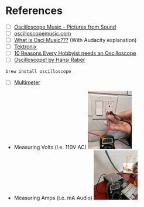


# References

- [ ] [Oscilloscope Music - Pictures from Sound](https://www.youtube.com/watch?v=ZaTuFB5QXHo)
- [ ] [oscilloscopemusic.com](https://oscilloscopemusic.com/)
- [ ] [What is Osci Music???](https://www.youtube.com/watch?v=qUOAYvdiHFk) (With Audacity explanation)
- [ ] [Tektronix](https://www.tek.com/)
- [ ] [10 Reasons Every Hobbyist needs an Oscilloscope](https://www.hackster.io/news/10-reasons-every-hobbyist-needs-an-oscilloscope-507df34f38d9)
- [ ] [Oscilloscope! by Hansi Raber](https://oscilloscopemusic.com/software/oscilloscope/)

```
brew install oscilloscope
```

- [ ] [Multimeter](https://en.wikipedia.org/wiki/Multimeter)
* Measuring Volts (i.e. 110V AC) 
<img src=images/IMG_4406.jpeg width=25% height=25% > </img>
* Measuring Amps (i.e. mA Audio)
<img src=images/IMG_4407.jpeg width=25% height=25% > </img>
